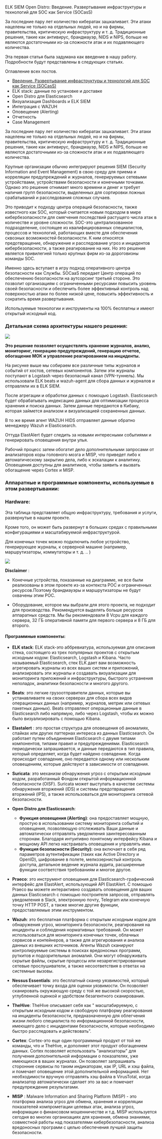ELK SIEM Open Distro: Введение. Развертывание инфраструктуры и технологий для SOC как Service (SOCasS)

За последние пару лет количество кибератак зашкаливает. Эти атаки нацелены не только на отдельных людей, но и на фирмы, правительства, критическую инфраструктуру и т. д. Традиционные решения, такие как антивирус, брандмауэр, NIDS и NIPS, больше не являются достаточными из-за сложности атак и их подавляющего количества.

Эта первая статья была задумана как введение в нашу работу. Подробности будут представлены в следующих статьях. 

<cut />

Оглавление всех постов.

- [Введение. Развертывание инфраструктуры и технологий для SOC как Service (SOCasS)](https://habr.com/ru/post/515576/)
- ELK stack: данные по установке и доставке
- Open Distro для Elasticsearch
- Визуализация Dashboards и ELK SIEM
- Интеграция с WAZUH
- Оповещение (Alerting)
- Отчетность
- Case Management

За последние пару лет количество кибератак зашкаливает. Эти атаки нацелены не только на отдельных людей, но и на фирмы, правительства, критическую инфраструктуру и т. д. Традиционные решения, такие как антивирус, брандмауэр, NIDS и NIPS, больше не являются достаточными из-за сложности атак и их подавляющего количества.

Крупные организации обычно интегрируют решения SIEM (Security Information and Event Management) в свою среду для приема и корреляции предупреждений и журналов, генерируемых сетевыми устройствами, устройствами безопасности и конечными точками. Однако это решение отнимает много времени и денег и требует наличия групп безопасности, выделенных для сортировки ложных срабатываний и расследования сложных случаев.

Это приводит к подходу центра операций безопасности, также известного как SOC, который считается новым подходом в мире кибербезопасности для смягчения последствий растущего числа атак в количестве и уровне сложности. SOC-это централизованное подразделение, состоящее из квалифицированных специалистов, процессов и технологий, работающих вместе для обеспечения сквозных возможностей безопасности. К ним относятся предотвращение, обнаружение и расследование угроз и инцидентов кибербезопасности, а также реагирование на них. Но это решение является привилегией только крупных фирм из-за дороговизны команды SOC.

Именно здесь вступает в игру подход оперативного центра безопасности как Службы. SOCaaS передает Центр операций по обеспечению безопасности на аутсорсинг третьей стороне. Это позволит организациям с ограниченными ресурсами повысить уровень своей безопасности и обеспечить более эффективный контроль над поверхностью атаки по более низкой цене, повысить эффективность и сократить время развертывания.

Используемые технологии и инструменты на 100% бесплатны и имеют открытый исходный код.

### Детальная схема архитектуры нашего решения:

![](https://habrastorage.org/webt/br/tg/br/brtgbria1khg3dg-lpk9z1lag3g.png)

**Это решение позволяет осуществлять хранение журналов, анализ, мониторинг, генерацию предупреждений, генерацию отчетов, обогащение МОК и управление реагированием на инциденты.**

На рисунке выше мы собираем все различные типы журналов и событий от хостов, сетевых компонентов. Затем эти журналы поступают в Logstash через безопасный канал (VPN-туннель). Мы использовали ELK beats и wazuh-agent для сбора данных и журналов и отправляли их в ELK SIEM.

После агрегации и обработки данных с помощью Logstash. Elasticsearch будет обрабатывать индексацию данных для оптимизации процесса хранения и поиска данных. Затем данные передаются в Кибану, которая займется анализом и визуализацией сохраненных данных.

В то же время агент WAZUH HIDS отправляет данные обратно менеджеру Wazuh и Elasticsearch.

Оттуда ElastAlert будет следить за новыми интересными событиями и генерировать оповещения внутри улья.

Рабочий процесс затем обогатит дело дополнительными запросами от анализаторов коры головного мозга и MISP, что приведет либо к автоматическому закрытию дела, либо к эскалации к аналитику. Оповещения доступны для аналитиков, чтобы заявить и вызвать обогащение через Cortex и MISP.

### Аппаратные и программные компоненты, используемые в этом развертывании:

### **Hardware**:

Эта таблица представляет общую инфраструктуру, требования и услуги, развернутые в нашем проекте.

Кроме того, он может быть развернут в больших средах с правильными конфигурациями и масштабируемой инфраструктурой.

Для конечных точек можно подключить любое устройство, генерирующее журналы, к серверной машине (например, маршрутизаторы, коммутаторы и т. д. .. )

![](https://habrastorage.org/webt/cd/td/iy/cdtdiynh9ijdpmzejfqby60gb7o.png)

**Disclaimer** :

- Конечные устройства, показанные на диаграмме, не все были реализованы в этом проекте из-за контекста POC и ограниченных ресурсов.Поэтому брандмауэры и маршрутизаторы не будут охвачены этим POC.

- Оборудование, которое мы выбрали для этого проекта, не подходит для производства. Рекомендуется выделять больше ресурсов аппаратных средств. Мы бы рекомендовали 8 Vcpu для каждого сервера, 32 ГБ оперативной памяти для первого сервера и 8 ГБ для второго.

#### Программные компоненты:

- **ELK stack**: ELK stack-это аббревиатура, используемая для описания стека, состоящего из трех популярных проектов с открытым исходным кодом: Elasticsearch, Logstash и Kibana. Часто называемый Elasticsearch, стек ELK дает вам возможность агрегировать журналы из всех ваших систем и приложений, анализировать эти журналы и создавать визуализации для мониторинга приложений и инфраструктуры, быстрого устранения неполадок, аналитики безопасности и многого другого.

- **Beats**: это легкие грузоотправители данных, которые вы устанавливаете на своих серверах для сбора всех видов операционных данных (например, журналов, метрик или сетевых пакетных данных). Beats отправляют операционные данные в Elasticsearch либо напрямую, либо через Logstash, чтобы их можно было визуализировать с помощью Kibana.

- **Elastalert** : это простая структура для оповещения об аномалиях, спайках или других паттернах интереса из данных Elasticsearch. Он работает путем объединения Elasticsearch с двумя типами компонентов, типами правил и предупреждениями. Elasticsearch периодически запрашивается, и данные передаются в тип правила, который определяет, когда будет найдено совпадение. Когда происходит совпадение, оно передается одному или нескольким оповещениям, которые действуют в зависимости от совпадения.

- **Suricata**: это механизм обнаружения угроз с открытым исходным кодом, разработанный Фондом открытой информационной безопасности (OISF). Suricata может выступать в качестве системы обнаружения вторжений (IDS) и системы предотвращения вторжений (IPS), а также использоваться для мониторинга сетевой безопасности. 

- **Open Distro для Elasticsearch**:
  - **Функция оповещения (Alerting)**: она предоставляет мощную, простую в использовании систему мониторинга событий и оповещения, позволяющую отслеживать Ваши данные и автоматически отправлять уведомления заинтересованным сторонам. Благодаря интуитивно понятному интерфейсу Kibana и мощному API легко настраивать оповещения и управлять ими.
  - **Функция безопасности (Security):** она включает в себя ряд параметров аутентификации (таких как Active Directory и OpenID), шифрование в полете, мелкозернистый контроль доступа, детальное ведение журнала аудита, расширенные функции соответствия требованиям и многое другое.

- **Praeco**: это инструмент оповещения для Elasticsearch-графический интерфейс для ElastAlert, использующий API ElastAlert. С помощью Praeco вы можете интерактивно создавать оповещения для ваших данных Elasticsearch с помощью построителя запросов, отправлять уведомления в Slack, электронную почту, Telegram или конечную точку HTTP POST, а также многие другие функции, предоставляемые этим инструментом.

- **Wazuh**: это бесплатная платформа с открытым исходным кодом для обнаружения угроз, мониторинга безопасности, реагирования на инциденты и соблюдения нормативных требований. Он может использоваться для мониторинга конечных точек, облачных сервисов и контейнеров, а также для агрегирования и анализа данных из внешних источников. Агенты Wazuh сканируют контролируемые системы в поисках вредоносных программ, руткитов и подозрительных аномалий. Они могут обнаруживать скрытые файлы, скрытые процессы или незарегистрированные сетевые прослушиватели, а также несоответствия в ответах на системные вызовы.

- **Nessus Essentials**: это бесплатный сканер уязвимостей, который обеспечивает точку входа для оценки уязвимости. Он позволяет сканировать окружающую среду с той же высокой скоростью, углубленной оценкой и удобством безагентного сканирования.

- **TheHive**: TheHive описывает себя как " масштабируемую, с открытым исходным кодом и свободную платформу реагирования на инциденты безопасности, предназначенную для облегчения жизни любого специалиста по информационной безопасности, имеющего дело с инцидентами безопасности, которые необходимо быстро расследовать и действовать”.

- **Cortex**: Cortex-это еще один программный продукт от той же команды, что и TheHive, и дополняет этот продукт обогащением данных. Cortex позволяет использовать "анализаторы" для получения дополнительной информации о показателях, уже имеющихся в ваших журналах. Он позволяет запрашивать сторонние сервисы по таким индикаторам, как IP, URL и хэш файла, и помечает оповещение этой дополнительной информацией. Нет необходимости вручную отправлять хэш файла в VirusTotal, когда анализатор автоматически сделает это за вас и помечает предупреждение результатами.

- **MISP** : Malware Information and Sharing Platform (MISP) - это платформа анализа угроз для обмена, хранения и корреляции показателей компрометации целевых атак, анализа угроз, информации о финансовом мошенничестве и т.д. MISP используется сегодня во многих организациях для хранения, обмена знаниями, совместной работы над показателями кибербезопасности, анализа вредоносных программ с целью обеспечения лучшей защиты безопасности.
